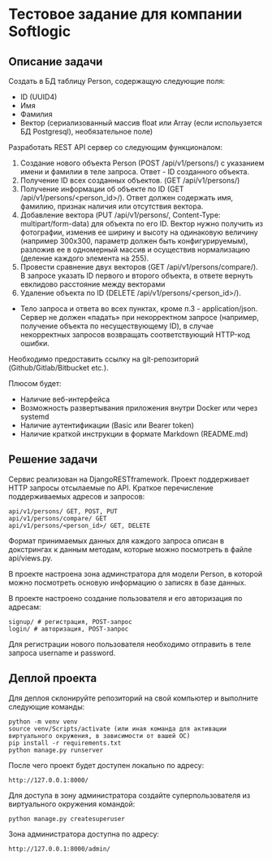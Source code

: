 # Тестовое задание для компании Softlogic

## Описание задачи
Создать в БД таблицу Person, содержащую следующие поля:
 - ID (UUID4)
 - Имя
 - Фамилия
 - Вектор (сериализованный массив float или Array (если испольузется БД Postgresql), необязательное поле)

Разработать REST API сервер со следующим функционалом:
1) Создание нового объекта Person (POST /api/v1/persons/) с указанием имени и фамилии в теле запроса. Ответ - ID созданного объекта.
2) Получение ID всех созданных объектов. (GET /api/v1/persons/)
3) Получение информации об объекте по ID (GET /api/v1/persons/<person_id>/). Ответ должен содержать имя, фамилию, признак наличия или отсутствия вектора.
4) Добавление вектора (PUT /api/v1/persons/, Content-Type: multipart/form-data) для объекта по его ID. Вектор нужно получить из фотографии, изменив ее ширину и высоту на одинаковую величину (например 300x300, параметр должен быть конфигурируемым), разложив ее в одномерный массив и осуществив нормализацию (деление каждого элемента на 255).
5) Провести сравнение двух векторов (GET /api/v1/persons/compare/). В запросе указать ID первого и второго объекта, в ответе вернуть евклидово расстояние между векторами
6) Удаление объекта по ID (DELETE /api/v1/persons/<person_id>/).

* Тело запроса и ответа во всех пунктах, кроме п.3 - application/json. Сервер не должен «падать» при некорректном запросе (например, получение объекта по несуществующему ID), в случае некорректных запросов возвращать соответствующий HTTP-код ошибки.

Необходимо предоставить ссылку на git-репозиторий (Github/Gitlab/Bitbucket etc.).

Плюсом будет:

- Наличие веб-интерфейса
- Возможность развертывания приложения внутри Docker или через systemd
- Наличие аутентификации (Basic или Bearer token)
- Наличие краткой инструкции в формате Markdown (README.md)


## Решение задачи
Сервис реализован на DjangoRESTframework.
Проект поддерживает HTTP запросы отсылаемые по API.
Краткое перечисление поддерживаемых адресов и запросов:

    api/v1/persons/ GET, POST, PUT
    api/v1/persons/compare/ GET
    api/v1/persons/<person_id>/ GET, DELETE

Формат принимаемых данных для каждого запроса описан в докстрингах к данным методам, которые можно посмотреть в файле api/views.py.

В проекте настроена зона админстратора для модели Person, в которой можно посмотреть основую информацию о записях в базе данных.

В проекте настроено создание пользователя и его авторизация по адресам:

    signup/ # регистрация, POST-запрос
    login/ # авторизация, POST-запрос

Для регистрации нового пользователя необходимо отправить в теле запроса username и password.

## Деплой проекта
Для деплоя склонируйте репозиторий на свой компьютер и выполните следующие команды:

    python -m venv venv
    source venv/Scripts/activate (или иная команда для активации виртуального окружения, в зависимости от вашей ОС)
    pip install -r requirements.txt
    python manage.py runserver

После чего проект будет доступен локально по адресу:

    http://127.0.0.1:8000/

Для доступа в зону администратора создайте суперпользователя из виртуального окружения командой:

    python manage.py createsuperuser

Зона администратора доступна по адресу:

    http://127.0.0.1:8000/admin/


